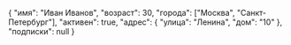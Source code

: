 {
  "имя": "Иван Иванов",
  "возраст": 30,
  "города": ["Москва", "Санкт-Петербург"],
  "активен": true,
  "адрес": {
    "улица": "Ленина",
    "дом": "10"
  },
  "подписки": null
}
